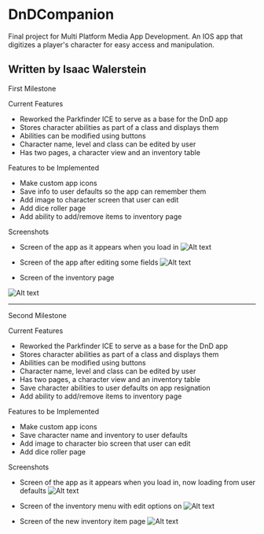 # DnDCompanion
Final project for Multi Platform Media App Development. An IOS app that digitizes a player's character for easy access and manipulation.

Written by Isaac Walerstein
----------------------------
First Milestone

Current Features
* Reworked the Parkfinder ICE to serve as a base for the DnD app
* Stores character abilities as part of a class and displays them
* Abilities can be modified using buttons
* Character name, level and class can be edited by user
* Has two pages, a character view and an inventory table

Features to be Implemented
* Make custom app icons
* Save info to user defaults so the app can remember them
* Add image to character screen that user can edit
* Add dice roller page
* Add ability to add/remove items to inventory page

Screenshots
* Screen of the app as it appears when you load in
![Alt text](https://github.com/NothingButNewts/DnDCompanion/blob/master/5eCharSheet/Standard.png)

* Screen of the app after editing some fields
![Alt text](https://github.com/NothingButNewts/DnDCompanion/blob/master/5eCharSheet/Custom.png)

* Screen of the inventory page

![Alt text](https://github.com/NothingButNewts/DnDCompanion/blob/master/5eCharSheet/Inv.png)

----------------------------
Second Milestone

Current Features
* Reworked the Parkfinder ICE to serve as a base for the DnD app
* Stores character abilities as part of a class and displays them
* Abilities can be modified using buttons
* Character name, level and class can be edited by user
* Has two pages, a character view and an inventory table
* Save character abilities to user defaults on app resignation
* Add ability to add/remove items to inventory page

Features to be Implemented
* Make custom app icons
* Save character name and inventory to user defaults
* Add image to character bio screen that user can edit
* Add dice roller page

Screenshots
* Screen of the app as it appears when you load in, now loading from user defaults
![Alt text](https://github.com/NothingButNewts/DnDCompanion/blob/master/5eCharSheet/MS2-1.png)

* Screen of the inventory menu with edit options on
![Alt text](https://github.com/NothingButNewts/DnDCompanion/blob/master/5eCharSheet/MS2-2.png)

* Screen of the new inventory item page
![Alt text](https://github.com/NothingButNewts/DnDCompanion/blob/master/5eCharSheet/MS2-3.png)
